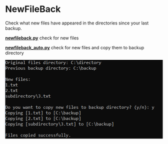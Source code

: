 # NewFileBack
Check what new files have appeared in the directories since your last backup. 

**[newfileback.py](https://github.com/iJakub/NewFileBack/blob/main/newfileback.py)** check for new files

**[newfileback_auto.py](https://github.com/iJakub/NewFileBack/blob/main/newfileback_auto.py)** check for new files and copy them to backup directory

![Demo](https://github.com/iJakub/NewFileBack/blob/main/demo/demo.png)
